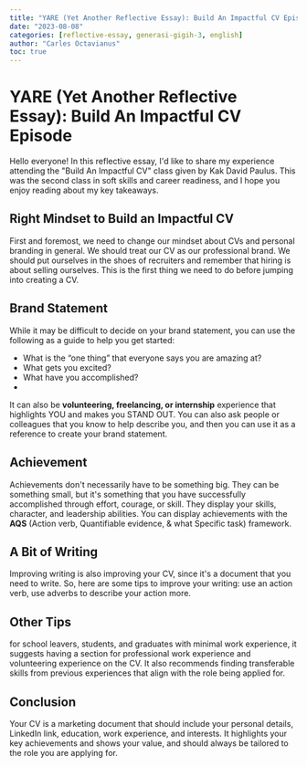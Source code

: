 ```yaml
---
title: "YARE (Yet Another Reflective Essay): Build An Impactful CV Episode"
date: "2023-08-08"
categories: [reflective-essay, generasi-gigih-3, english]
author: "Carles Octavianus"
toc: true
---
```


# YARE (Yet Another Reflective Essay): Build An Impactful CV Episode
Hello everyone! In this reflective essay, I'd like to share my experience attending the "Build An Impactful CV" class given by Kak David Paulus. This was the second class in soft skills and career readiness, and I hope you enjoy reading about my key takeaways.

## Right Mindset to Build an Impactful CV
First and foremost, we need to change our mindset about CVs and personal branding in general. We should treat our CV as our professional brand. We should put ourselves in the shoes of recruiters and remember that hiring is about selling ourselves. This is the first thing we need to do before jumping into creating a CV.

## Brand Statement
While it may be difficult to decide on your brand statement, you can use the following as a guide to help you get started:

- What is the “one thing” that everyone says you are amazing at?
- What gets you excited?
- What have you accomplished?
- 
It can also be **volunteering, freelancing, or internship** experience that highlights YOU and makes you STAND OUT. You can also ask people or colleagues that you know to help describe you, and then you can use it as a reference to create your brand statement.

## Achievement
Achievements don't necessarily have to be something big. They can be something small, but it's something that you have successfully accomplished through effort, courage, or skill. They display your skills, character, and leadership abilities. You can display achievements with the **AQS** (Action verb, Quantifiable evidence, & what Specific task) framework.

## A Bit of Writing
Improving writing is also improving your CV, since it's a document that you need to write. So, here are some tips to improve your writing: use an action verb, use adverbs to describe your action more.

## Other Tips
for school leavers, students, and graduates with minimal work experience, it suggests having a section for professional work experience and volunteering experience on the CV. It also recommends finding transferable skills from previous experiences that align with the role being applied for.

## Conclusion
Your CV is a marketing document that should include your personal details, LinkedIn link, education, work experience, and interests. It highlights your key achievements and shows your value, and should always be tailored to the role you are applying for.